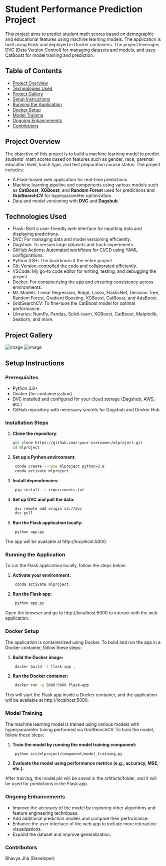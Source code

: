 # Student Performance Prediction Project

This project aims to predict student math scores based on demographic and educational features using machine learning models. The application is built using Flask and deployed in Docker containers. The project leverages DVC (Data Version Control) for managing datasets and models, and uses CatBoost for model training and prediction.

## Table of Contents

- [Project Overview](#project-overview)
- [Technologies Used](#technologies-used)
- [Project Gallery](#project-galley)
- [Setup Instructions](#setup-instructions)
- [Running the Application](#running-the-application)
- [Docker Setup](#docker-setup)
- [Model Training](#model-training)
- [Ongoing Enhancements](#ongoing-enhancements)
- [Contributors](#contributors)

## Project Overview

The objective of this project is to build a machine learning model to predict students' math scores based on features such as gender, race, parental education level, lunch type, and test preparation course status. The project includes:
- A Flask-based web application for real-time predictions.
- Machine learning pipeline and components using various models such as **CatBoost**, **XGBoost**, and **Random Forest** used for predictions and **GridSearchCV** for hyperparameter optimization.
- Data and model versioning with **DVC** and **Dagshub**.

## Technologies Used
- Flask: Built a user-friendly web interface for inputting data and displaying predictions.
- DVC: For managing data and model versioning efficiently.
- Dagshub: To version large datasets and track experiments.
- GitHub Actions: Automated workflows for CI/CD using YAML configurations.
- Python 3.8+: The backbone of the entire project.
- Git: Version-controlled the code and collaborated efficiently.
- VSCode: My go-to code editor for writing, testing, and debugging the project.
- Docker: For containerizing the app and ensuring consistency across environments.
- ML Models: Linear Regression, Ridge, Lasso, ElasticNet, Decision Tree, Random Forest, Gradient Boosting, XGBoost, CatBoost, and AdaBoost.
- GridSearchCV: To fine-tune the CatBoost model for optimal performance.
- Libraries: NumPy, Pandas, Scikit-learn, XGBoost, CatBoost, Matplotlib, Seaborn, and more.

## Project Gallery
![image](https://github.com/user-attachments/assets/731edf55-cf99-42fd-a9a6-8ceb98d00623)
![image](https://github.com/user-attachments/assets/05a1aebf-0c56-4014-b993-f0084d005311)

## Setup Instructions

### Prerequisites
- Python 3.8+
- Docker (for containerization)
- DVC installed and configured for your cloud storage (Dagshub, AWS, etc.)
- GitHub repository with necessary secrets for Dagshub and Docker Hub

### Installation Steps

1. **Clone the repository**:
   ```bash
   git clone https://github.com/<your-username>/mlproject.git
   cd mlproject
2. **Set up a Python environment**:
   ```bash
    conda create --name mlproject python=3.8
    conda activate mlproject
3. **Install dependencies:**

   ```bash
    pip install -r requirements.txt
4. **Set up DVC and pull the data:**
   ```bash
    dvc remote add origin s3://dvc
    dvc pull
5. **Run the Flask application locally:**
   ```bash
    python app.py
The app will be available at http://localhost:5000.

### Running the Application
To run the Flask application locally, follow the steps below:

1. **Activate your environment:**
   ```bash
    conda activate mlproject
2. **Run the Flask app:**
   ```bash
    python app.py
Open the browser and go to http://localhost:5000 to interact with the web application.

### Docker Setup
The application is containerized using Docker. To build and run the app in a Docker container, follow these steps:

1. **Build the Docker image:**
   ```bash
    docker build -t flask-app .
2. **Run the Docker container:**
   ```bash
    docker run -p 5000:5000 flask-app
This will start the Flask app inside a Docker container, and the application will be available at http://localhost:5000.

### Model Training
The machine learning model is trained using various models with hyperparameter tuning performed via GridSearchCV. To train the model, follow these steps:

1. **Train the model by running the model training component:**
   ```bash
    python src/mlproject/component/model_training.py
2. **Evaluate the model using performance metrics (e.g., accuracy, MSE, etc.).**

After training, the model.pkl will be saved in the artifacts/folder, and it will be used for predictions in the Flask app.

### Ongoing Enhancements
- Improve the accuracy of the model by exploring other algorithms and feature engineering techniques.
- Add additional prediction models and compare their performance.
- Enhance the user interface of the web app to include more interactive visualizations.
- Expand the dataset and improve generalization.

### Contributors
Bhavya Jha (Developer)

